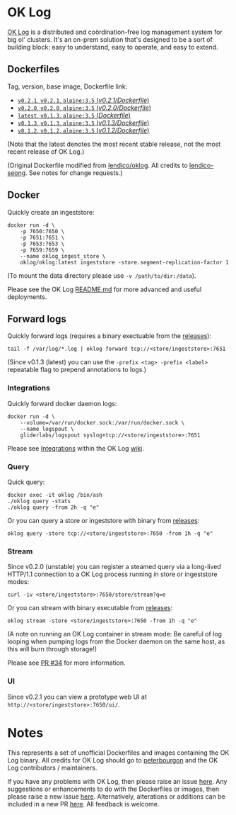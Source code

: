 # OK Log

[OK Log](https://github.com/oklog/oklog) is a distributed and coördination-free log management system for big ol' clusters. It's an on-prem solution that's designed to be a sort of building block: easy to understand, easy to operate, and easy to extend.

## Dockerfiles

Tag, version, base image, Dockerfile link:

-	[`v0.2.1`, `v0.2.1`, `alpine:3.5` (*v0.2.1/Dockerfile*)](https://github.com/m247suppport/oklog/blob/master/v0.2.1/Dockerfile)
-	[`v0.2.0`, `v0.2.0`, `alpine:3.5` (*v0.2.0/Dockerfile*)](https://github.com/m247suppport/oklog/blob/master/v0.2.0/Dockerfile)
-	[`latest`, `v0.1.3`, `alpine:3.5` (*Dockerfile*)](https://github.com/m247suppport/oklog/blob/master/Dockerfile)
-	[`v0.1.3`, `v0.1.3`, `alpine:3.5` (*v0.1.3/Dockerfile*)](https://github.com/m247suppport/oklog/blob/master/v0.1.3/Dockerfile)
-	[`v0.1.2`, `v0.1.2`, `alpine:3.5` (*v0.1.2/Dockerfile*)](https://github.com/m247suppport/oklog/blob/master/v0.1.2/Dockerfile)

(Note that the latest denotes the most recent stable release, not the most recent release of OK Log.)

(Original Dockerfile modified from [lendico/oklog](https://hub.docker.com/r/lendico/oklog). All credits to [lendico-seong](https://github.com/lendico-seong). See notes for change requests.)

## Docker

Quickly create an ingeststore:

```
docker run -d \
	-p 7650:7650 \
	-p 7651:7651 \
	-p 7653:7653 \
	-p 7659:7659 \
	--name oklog_ingest_store \
	oklog/oklog:latest ingeststore -store.segment-replication-factor 1
```

(To mount the data directory please use `-v /path/to/dir:/data`).

Please see the OK Log [README.md](https://github.com/oklog/oklog/blob/master/README.md) for more advanced and useful deployments.

## Forward logs

Quickly forward logs (requires a binary exectuable from the [releases](https://github.com/oklog/oklog/releases)):

```
tail -f /var/log/*.log | oklog forward tcp://<store/ingeststore>:7651
```

(Since v0.1.3 (latest) you can use the `-prefix <tag> -prefix <label>` repeatable flag to prepend annotations to logs.)

### Integrations

Quickly forward docker daemon logs:

```
docker run -d \
	--volume=/var/run/docker.sock:/var/run/docker.sock \
	--name logspout \
	gliderlabs/logspout syslog+tcp://<store/ingeststore>:7651
```

Please see [Integrations](https://github.com/oklog/oklog/wiki/Integrations) within the OK Log [wiki](https://github.com/oklog/oklog/wiki).

### Query

Quick query:

```
docker exec -it oklog /bin/ash
./oklog query -stats
./oklog query -from 2h -q "e"
```
Or you can query a store or ingeststore with binary from [releases](https://github.com/oklog/oklog/releases):
```
oklog query -store tcp://<store/ingeststore>:7650 -from 1h -q "e"
```

### Stream

Since v0.2.0 (unstable) you can register a steamed query via a long-lived HTTP/1.1 connection to a OK Log process running in store or ingeststore modes:

```
curl -iv <store/ingeststore>:7650/store/stream?q=e
```

Or you can stream with binary executable from [releases](https://github.com/oklog/oklog/releases):

```
oklog stream -store <store/ingeststore>:7650 -from 1h -q "e"
```

(A note on running an OK Log container in stream mode: Be careful of log looping when pumping logs from the Docker daemon on the same host, as this will burn through storage!)

Please see [PR #34](https://github.com/oklog/oklog/pull/34) for more information.

### UI


Since v0.2.1 you can view a prototype web UI at `http://<store/ingeststore>:7650/ui/`.

# Notes

This represents a set of unofficial Dockerfiles and images containing the OK Log binary. All credits for OK Log should go to [peterbourgon](https://github.com/peterbourgon) and the OK Log contributors / maintainers.

If you have any problems with OK Log, then please raise an issue [here](https://github.com/oklog/oklog/issues/new). Any suggestions or enhancements to do with the Dockerfiles or images, then please raise a new issue [here](https://github.com/m247suppport/oklog/issues/new). Alternatively, alterations or additions can be included in a new PR [here](https://github.com/m247suppport/oklog/pulls). All feedback is welcome.
